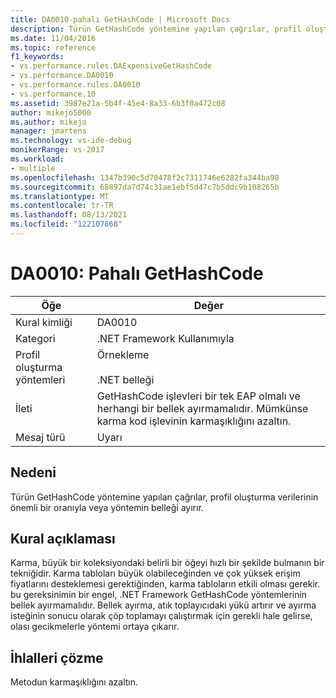 ```yaml
---
title: DA0010-pahalı GetHashCode | Microsoft Docs
description: Türün GetHashCode yöntemine yapılan çağrılar, profil oluşturma verilerinin önemli bir oranıyla veya yöntemin belleği ayırır.
ms.date: 11/04/2016
ms.topic: reference
f1_keywords:
- vs.performance.rules.DAExpensiveGetHashCode
- vs.performance.DA0010
- vs.performance.rules.DA0010
- vs.performance.10
ms.assetid: 3987e21a-5b4f-45e4-8a33-6b3f0a472c08
author: mikejo5000
ms.author: mikejo
manager: jmartens
ms.technology: vs-ide-debug
monikerRange: vs-2017
ms.workload:
- multiple
ms.openlocfilehash: 1347b390c5d70478f2c7311746e6282fa344ba98
ms.sourcegitcommit: 68897da7d74c31ae1ebf5d47c7b5ddc9b108265b
ms.translationtype: MT
ms.contentlocale: tr-TR
ms.lasthandoff: 08/13/2021
ms.locfileid: "122107868"
---
```

# <a name="da0010-expensive-gethashcode"></a>DA0010: Pahalı GetHashCode

|Öğe|Değer|
|-|-|
|Kural kimliği|DA0010|
|Kategori|.NET Framework Kullanımıyla|
|Profil oluşturma yöntemleri|Örnekleme<br /><br /> .NET belleği|
|İleti|GetHashCode işlevleri bir tek EAP olmalı ve herhangi bir bellek ayırmamalıdır. Mümkünse karma kod işlevinin karmaşıklığını azaltın.|
|Mesaj türü|Uyarı|

## <a name="cause"></a>Nedeni
 Türün GetHashCode yöntemine yapılan çağrılar, profil oluşturma verilerinin önemli bir oranıyla veya yöntemin belleği ayırır.

## <a name="rule-description"></a>Kural açıklaması
 Karma, büyük bir koleksiyondaki belirli bir öğeyi hızlı bir şekilde bulmanın bir tekniğidir. Karma tabloları büyük olabileceğinden ve çok yüksek erişim fiyatlarını desteklemesi gerektiğinden, karma tabloların etkili olması gerekir. bu gereksinimin bir engel, .NET Framework GetHashCode yöntemlerinin bellek ayırmamalıdır. Bellek ayırma, atık toplayıcıdaki yükü artırır ve ayırma isteğinin sonucu olarak çöp toplamayı çalıştırmak için gerekli hale gelirse, olası gecikmelerle yöntemi ortaya çıkarır.

## <a name="how-to-fix-violations"></a>İhlalleri çözme
 Metodun karmaşıklığını azaltın.
